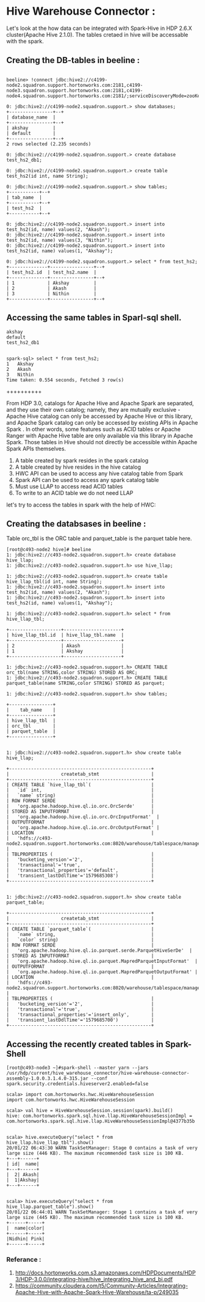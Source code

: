 Hive Warehouse Connector : 
====

Let's look at the how data can be integrated with Spark-Hive in HDP 2.6.X cluster(Apache Hive 2.1.0). The tables cretaed in hive 
will be accessable with the spark.


## Creating the DB-tables in beeline :

```root@c4199-node3 ~]# beeline 

beeline> !connect jdbc:hive2://c4199-node2.squadron.support.hortonworks.com:2181,c4199-node3.squadron.support.hortonworks.com:2181,c4199-node4.squadron.support.hortonworks.com:2181/;serviceDiscoveryMode=zooKeeper;zooKeeperNamespace=hiveserver2

0: jdbc:hive2://c4199-node2.squadron.support.> show databases;
+----------------+--+
| database_name  |
+----------------+--+
| akshay         |
| default        |
+----------------+--+
2 rows selected (2.235 seconds)

0: jdbc:hive2://c4199-node2.squadron.support.> create database test_hs2_db1;

0: jdbc:hive2://c4199-node2.squadron.support.> create table test_hs2(id int, name String);

0: jdbc:hive2://c4199-node2.squadron.support.> show tables;
+-----------+--+
| tab_name  |
+-----------+--+
| test_hs2  |
+-----------+--+

0: jdbc:hive2://c4199-node2.squadron.support.> insert into test_hs2(id, name) values(2, "Akash");
0: jdbc:hive2://c4199-node2.squadron.support.> insert into test_hs2(id, name) values(3, "Nithin");
0: jdbc:hive2://c4199-node2.squadron.support.> insert into test_hs2(id, name) values(1, "Akshay");

0: jdbc:hive2://c4199-node2.squadron.support.> select * from test_hs2;
+--------------+----------------+--+
| test_hs2.id  | test_hs2.name  |
+--------------+----------------+--+
| 1            | Akshay         |
| 2            | Akash          |
| 3            | Nithin         |
+--------------+----------------+--+
```

## Accessing the same tables in Sparl-sql shell.

```[root@c4199-node3 ~]# spark-sql 
akshay
default
test_hs2_db1


spark-sql> select * from test_hs2;
1	Akshay
2	Akash
3	Nithin
Time taken: 0.554 seconds, Fetched 3 row(s)
````

++++++++++

From HDP 3.0, catalogs for Apache Hive and Apache Spark are separated, and they use their own catalog; namely, they are mutually exclusive - Apache Hive catalog can only be accessed by Apache Hive or this library, and Apache Spark catalog can 
only be accessed by existing APIs in Apache Spark . In other words, some features such as ACID tables or Apache Ranger with 
Apache Hive table are only available via this library in Apache Spark. Those tables in Hive should not directly be accessible 
within Apache Spark APIs themselves.

1. A table created by spark resides in the spark catalog
2. A table created by hive resides in the hive catalog
3. HWC API can be used to access any hive catalog table from Spark
4. Spark API can be used to access any spark catalog table
5. Must use LLAP to access read ACID tables
6. To write to an ACID table we do not need LLAP

let's try to access the tables in spark with the help of HWC:

## Creating the databsases in beeline :

Table orc_tbl is the ORC table and parquet_table is the parquet table here.

```
[root@c493-node2 hive]# beeline
1: jdbc:hive2://c493-node2.squadron.support.h> create database hive_llap;
1: jdbc:hive2://c493-node2.squadron.support.h> use hive_llap;

1: jdbc:hive2://c493-node2.squadron.support.h> create table hive_llap_tbl(id int, name String);
1: jdbc:hive2://c493-node2.squadron.support.h> insert into test_hs2(id, name) values(2, "Akash");
1: jdbc:hive2://c493-node2.squadron.support.h> insert into test_hs2(id, name) values(1, "Akshay");

1: jdbc:hive2://c493-node2.squadron.support.h> select * from hive_llap_tbl;

+-------------------+---------------------+
| hive_llap_tbl.id  | hive_llap_tbl.name  |
+-------------------+---------------------+
| 2                 | Akash               |
| 1                 | Akshay              |
+-------------------+---------------------+

1: jdbc:hive2://c493-node2.squadron.support.h> CREATE TABLE orc_tbl(name STRING,color STRING) STORED AS ORC;
1: jdbc:hive2://c493-node2.squadron.support.h> CREATE TABLE parquet_table(name STRING,color STRING) STORED AS parquet;

1: jdbc:hive2://c493-node2.squadron.support.h> show tables;

+----------------+
|    tab_name    |
+----------------+
| hive_llap_tbl  |
| orc_tbl        |
| parquet_table  |
+----------------+


1: jdbc:hive2://c493-node2.squadron.support.h> show create table hive_llap;

+----------------------------------------------------+
|                   createtab_stmt                   |
+----------------------------------------------------+
| CREATE TABLE `hive_llap_tbl`(                      |
|   `id` int,                                        |
|   `name` string)                                   |
| ROW FORMAT SERDE                                   |
|   'org.apache.hadoop.hive.ql.io.orc.OrcSerde'      |
| STORED AS INPUTFORMAT                              |
|   'org.apache.hadoop.hive.ql.io.orc.OrcInputFormat'  |
| OUTPUTFORMAT                                       |
|   'org.apache.hadoop.hive.ql.io.orc.OrcOutputFormat' |
| LOCATION                                           |
|   'hdfs://c493-node2.squadron.support.hortonworks.com:8020/warehouse/tablespace/managed/hive/hive_llap.db/hive_llap_tbl' |
| TBLPROPERTIES (                                    |
|   'bucketing_version'='2',                         |
|   'transactional'='true',                          |
|   'transactional_properties'='default',            |
|   'transient_lastDdlTime'='1579685308')            |
+----------------------------------------------------+


1: jdbc:hive2://c493-node2.squadron.support.h> show create table parquet_table;

+----------------------------------------------------+
|                   createtab_stmt                   |
+----------------------------------------------------+
| CREATE TABLE `parquet_table`(                      |
|   `name` string,                                   |
|   `color` string)                                  |
| ROW FORMAT SERDE                                   |
|   'org.apache.hadoop.hive.ql.io.parquet.serde.ParquetHiveSerDe'  |
| STORED AS INPUTFORMAT                              |
|   'org.apache.hadoop.hive.ql.io.parquet.MapredParquetInputFormat'  |
| OUTPUTFORMAT                                       |
|   'org.apache.hadoop.hive.ql.io.parquet.MapredParquetOutputFormat' |
| LOCATION                                           |
|   'hdfs://c493-node2.squadron.support.hortonworks.com:8020/warehouse/tablespace/managed/hive/hive_llap.db/parquet_table' |
| TBLPROPERTIES (                                    |
|   'bucketing_version'='2',                         |
|   'transactional'='true',                          |
|   'transactional_properties'='insert_only',        |
|   'transient_lastDdlTime'='1579685700')            |
+----------------------------------------------------+

```

## Accessing the recently created tables in Spark-Shell

```
[root@c493-node3 ~]#spark-shell --master yarn --jars /usr/hdp/current/hive_warehouse_connector/hive-warehouse-connector-assembly-1.0.0.3.1.4.0-315.jar --conf spark.security.credentials.hiveserver2.enabled=false

scala> import com.hortonworks.hwc.HiveWarehouseSession
import com.hortonworks.hwc.HiveWarehouseSession

scala> val hive = HiveWarehouseSession.session(spark).build()
hive: com.hortonworks.spark.sql.hive.llap.HiveWarehouseSessionImpl = com.hortonworks.spark.sql.hive.llap.HiveWarehouseSessionImpl@4377b35b


scala> hive.executeQuery("select * from hive_llap.hive_llap_tbl").show()
20/01/22 06:43:30 WARN TaskSetManager: Stage 0 contains a task of very large size (446 KB). The maximum recommended task size is 100 KB.
+---+------+                                                                    
| id|  name|
+---+------+
|  2| Akash|
|  1|Akshay|
+---+------+


scala> hive.executeQuery("select * from hive_llap.parquet_table").show()
20/01/22 06:44:01 WARN TaskSetManager: Stage 1 contains a task of very large size (445 KB). The maximum recommended task size is 100 KB.
+------+-----+                                                                  
|  name|color|
+------+-----+
|Nidhin| Pink|
+------+-----+

```



### Referance :

1. http://docs.hortonworks.com.s3.amazonaws.com/HDPDocuments/HDP3/HDP-3.0.0/integrating-hive/hive_integrating_hive_and_bi.pdf
2. https://community.cloudera.com/t5/Community-Articles/Integrating-Apache-Hive-with-Apache-Spark-Hive-Warehouse/ta-p/249035
